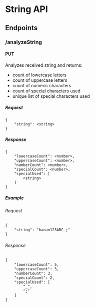 # String API

## Endpoints

### /analyzeString

#### PUT
Analyzes received string and returns:
- count of lowercase letters
- count of uppercase letters
- count of numeric characters
- count of special characters used
- unique list of special characters used

##### Request
```
{
    "string": <string>
}
```

##### Response
```
{
    "lowercaseCount": <number>,
    "uppercaseCount": <number>,
    "numberCount": <number>,
    "specialCount": <number>,
    "specialUsed": [
        <string>
    ]
}
```

##### Example

###### Request
```
{
    "string": "banan123ABC_;"
}
```

###### Response
```
{
    "lowercaseCount": 5,
    "uppercaseCount": 3,
    "numberCount": 3,
    "specialCount": 2,
    "specialUsed": [
        "_",
        ";"
    ]
}
```

